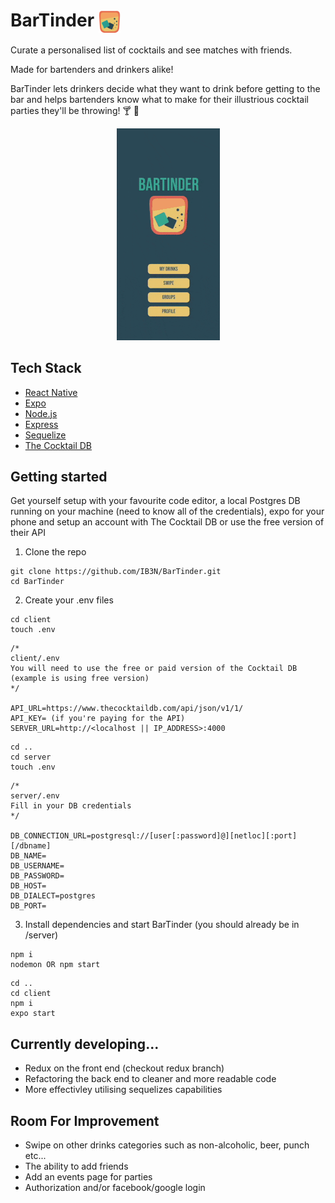 <h1>
BarTinder
<img src="./client/assets/tumblerSmall1.png" align="center" width="35" height="35">
</h1>

Curate a personalised list of cocktails and see matches with friends.

Made for bartenders and drinkers alike!

BarTinder lets drinkers decide what they want to drink before getting to the bar and helps bartenders know what to make for their illustrious cocktail parties they'll be throwing! 🍸 🥃

<p align="center">
  <img src="./client/assets/BarTinderSmall.gif"/>
</p>

## Tech Stack

- [React Native](https://reactnative.dev/)
- [Expo](https://expo.io/)
- [Node.js](https://nodejs.org/)
- [Express](https://expressjs.com)
- [Sequelize](https://sequelize.org/)
- [The Cocktail DB](https://www.thecocktaildb.com/api.php)

## Getting started

Get yourself setup with your favourite code editor, a local Postgres DB running on your machine (need to know all of the credentials), expo for your phone and setup an account with The Cocktail DB or use the free version of their API

1. Clone the repo

```
git clone https://github.com/IB3N/BarTinder.git
cd BarTinder
```

2. Create your .env files

```
cd client
touch .env
```

```
/*
client/.env
You will need to use the free or paid version of the Cocktail DB (example is using free version)
*/

API_URL=https://www.thecocktaildb.com/api/json/v1/1/
API_KEY= (if you're paying for the API)
SERVER_URL=http://<localhost || IP_ADDRESS>:4000
```

```
cd ..
cd server
touch .env
```

```
/*
server/.env
Fill in your DB credentials
*/

DB_CONNECTION_URL=postgresql://[user[:password]@][netloc][:port][/dbname]
DB_NAME=
DB_USERNAME=
DB_PASSWORD=
DB_HOST=
DB_DIALECT=postgres
DB_PORT=
```

3. Install dependencies and start BarTinder (you should already be in /server)

```
npm i
nodemon OR npm start
```

```
cd ..
cd client
npm i
expo start
```

## Currently developing...

- Redux on the front end (checkout redux branch)
- Refactoring the back end to cleaner and more readable code
- More effectivley utilising sequelizes capabilities

## Room For Improvement

- Swipe on other drinks categories such as non-alcoholic, beer, punch etc...
- The ability to add friends
- Add an events page for parties
- Authorization and/or facebook/google login
